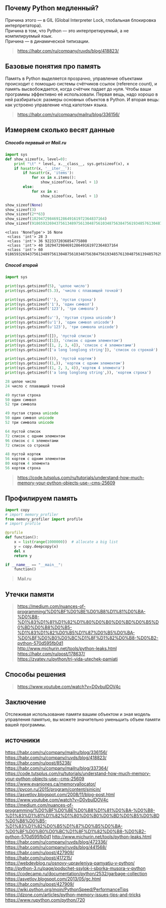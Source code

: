 ## Почему Python медленный?  
Причина этого — в GIL (Global Interpreter Lock, глобальная блокировка интерпретатора).  
Причина в том, что Python — это интерпретируемый, а не компилируемый язык.  
Причина — в динамической типизации.  
> https://habr.com/ru/company/ruvds/blog/418823/ 

## Базовые понятия про память  
Память в Python выделяется прозрачно, управление объектами происходит с помощью системы счётчиков ссылок (reference count), и память высвобождается, когда счётчик падает до нуля.  Чтобы ваши программы эффективно её использовали. Первая вещь, надо хорошо в ней разбираться: размеры основных объектов в Python. И вторая вещь: как устроено управление «под капотом» языка.  
> https://habr.com/ru/company/mailru/blog/336156/  

## Измеряем сколько весят данные  
##### Способо перввый от Mail.ru  
```py
import sys
def show_sizeof(x, level=0):
    print "\t" * level, x.__class__, sys.getsizeof(x), x
    if hasattr(x, '__iter__'):
        if hasattr(x, 'items'):
            for xx in x.items():
                show_sizeof(xx, level + 1)
        else:
            for xx in x:
                show_sizeof(xx, level + 1)

show_sizeof(None)
show_sizeof(3)
show_sizeof(2**63)
show_sizeof(102947298469128649161972364837164)
show_sizeof(918659326943756134897561304875610348756384756193485761304875613948576297485698417)
```

```
<class 'NoneType'> 16 None
 <class 'int'> 28 3
 <class 'int'> 36 9223372036854775808
 <class 'int'> 40 102947298469128649161972364837164
 <class 'int'> 60 918659326943756134897561304875610348756384756193485761304875613948576297485698417
```  

##### Способ второй  
```py 
import sys

print(sys.getsizeof(5), 'целое число')
print(sys.getsizeof(5.3), 'число с плавающей точкой')

print(sys.getsizeof(''), 'пустая строка')
print(sys.getsizeof('1'), 'один символ')
print(sys.getsizeof('123'), 'три символа')

print(sys.getsizeof(u''), 'пустая строка unicode')
print(sys.getsizeof(u'1'), 'один символ unicode')
print(sys.getsizeof(u'123'), 'три символа unicode')

print(sys.getsizeof([]), 'пустой список')
print(sys.getsizeof([1]), 'список с одним элементом')
print(sys.getsizeof([1, 2, 3, 4]), 'список с 4 элементами')
print(sys.getsizeof(['a long longlong string']), 'список со строкой') 

print(sys.getsizeof(()), 'пустой кортеж')
print(sys.getsizeof((1,)), 'кортеж с одним элементом')
print(sys.getsizeof((1, 2, 3, 4)),'кортеж 4 элемента')
print(sys.getsizeof(('a long longlong string',)), 'кортеж строка')

28 целое число
24 число с плавающей точкой

49 пустая строка
50 один символ
52 три символа

49 пустая строка unicode
50 один символ unicode
52 три символа unicode

64 пустой список
72 список с одним элементом
96 список с 4 элементами
72 список со строкой

48 пустой кортеж
56 кортеж с одним элементом
80 кортеж 4 элемента
56 кортеж строка
```
> https://code.tutsplus.com/ru/tutorials/understand-how-much-memory-your-python-objects-use--cms-25609   

## Профилируем память  
```py
import copy
# import memory_profiler 
from memory_profiler import profile
# import profile

@profile
def function():
    x = list(range(1000000))  # allocate a big list
    y = copy.deepcopy(x)
    del x
    return y

if __name__ == "__main__":
    function()
```
> Mail.ru  

## Утечки памяти  
> https://medium.com/nuances-of-programming/%D0%BF%D0%BE%D0%B8%D1%81%D0%BA-%D0%B8-%D1%83%D1%81%D1%82%D1%80%D0%B0%D0%BD%D0%B5%D0%BD%D0%B8%D0%B5-%D1%83%D1%82%D0%B5%D1%87%D0%B5%D0%BA-%D0%BF%D0%B0%D0%BC%D1%8F%D1%82%D0%B8-%D0%B2-python-570d595fb0d1  
> http://www.michurin.net/tools/python-leaks.html  
> https://habr.com/ru/post/178637/  
> https://zyatev.ru/python/tri-vida-utechek-pamiati  

## Способы решения  
> https://www.youtube.com/watch?v=D0vbuIDOV4c  


## Заключение  
Отслеживая использование памяти вашим объектом и зная модель управления памятью, вы можете значительно уменьшить объем памяти вашей программы.

## источники  
https://habr.com/ru/company/mailru/blog/336156/  
https://habr.com/ru/company/ruvds/blog/418823/
https://habr.com/ru/post/85238/
https://habr.com/ru/company/mailru/blog/337364/
https://code.tutsplus.com/ru/tutorials/understand-how-much-memory-your-python-objects-use--cms-25609
https://www.evanjones.ca/memoryallocator/
https://pycon.ru/2015/program/content/sinicin/
https://asvetlov.blogspot.com/2008/11/blog-post.html
https://www.youtube.com/watch?v=D0vbuIDOV4c
https://medium.com/nuances-of-programming/%D0%BF%D0%BE%D0%B8%D1%81%D0%BA-%D0%B8-%D1%83%D1%81%D1%82%D1%80%D0%B0%D0%BD%D0%B5%D0%BD%D0%B8%D0%B5-%D1%83%D1%82%D0%B5%D1%87%D0%B5%D0%BA-%D0%BF%D0%B0%D0%BC%D1%8F%D1%82%D0%B8-%D0%B2-python-570d595fb0d1
http://www.michurin.net/tools/python-leaks.html
https://habr.com/ru/company/ruvds/blog/472336/
https://habr.com/ru/company/ruvds/blog/441568/
https://habr.com/ru/post/427909/  
https://habr.com/ru/post/417215/  
https://webdevblog.ru/osnovy-upravleniya-pamyatju-v-python/  
http://python-3.ru/page/podschet-ssylok-i-sborka-musora-v-python  
https://codecamp.ru/documentation/python/2532/garbage-collection  
https://asvetlov.blogspot.com/2013/05/gc.html  
https://habr.com/ru/post/427909/  
https://wiki.python.org/moin/PythonSpeed/PerformanceTips  
https://dzone.com/articles/python-memory-issues-tips-and-tricks https://www.rupython.com/python/720  


